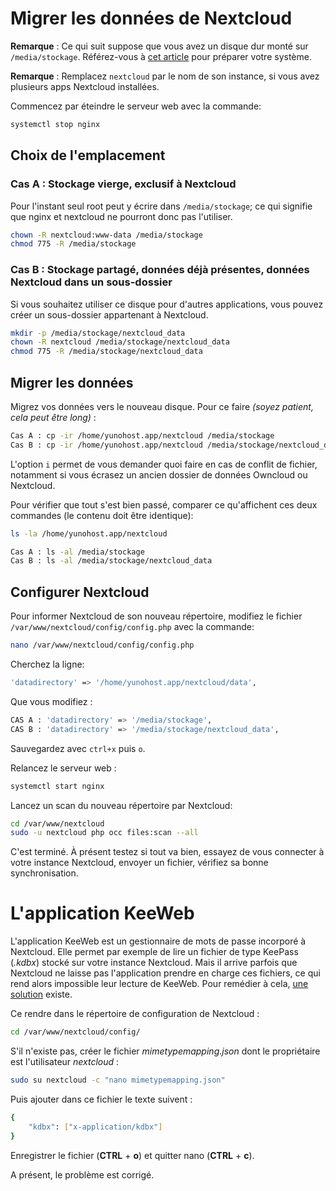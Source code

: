 # Migrer les données de Nextcloud

**Remarque** : Ce qui suit suppose que vous avez un disque dur monté sur `/media/stockage`. Référez-vous à [cet article](/external_storage_fr) pour préparer votre système.

**Remarque** : Remplacez `nextcloud` par le nom de son instance, si vous avez plusieurs apps Nextcloud installées.

Commencez par éteindre le serveur web avec la commande:
```bash
systemctl stop nginx  
```

## Choix de l'emplacement

### Cas A : Stockage vierge, exclusif à Nextcloud

Pour l'instant seul root peut y écrire dans `/media/stockage`; ce qui signifie que nginx et nextcloud ne pourront donc pas l'utiliser.

```bash
chown -R nextcloud:www-data /media/stockage
chmod 775 -R /media/stockage
```

### Cas B : Stockage partagé, données déjà présentes, données Nextcloud dans un sous-dossier

Si vous souhaitez utiliser ce disque pour d'autres applications, vous pouvez créer un sous-dossier appartenant à Nextcloud.

```bash
mkdir -p /media/stockage/nextcloud_data
chown -R nextcloud /media/stockage/nextcloud_data
chmod 775 -R /media/stockage/nextcloud_data
```

## Migrer les données

Migrez vos données vers le nouveau disque. Pour ce faire *(soyez patient, cela peut être long)* :

```bash
Cas A : cp -ir /home/yunohost.app/nextcloud /media/stockage
Cas B : cp -ir /home/yunohost.app/nextcloud /media/stockage/nextcloud_data
```

L'option `i` permet de vous demander quoi faire en cas de conflit de fichier, notamment si vous écrasez un ancien dossier de données Owncloud ou Nextcloud.

Pour vérifier que tout s'est bien passé, comparer ce qu'affichent ces deux commandes (le contenu doit être identique):

```bash
ls -la /home/yunohost.app/nextcloud

Cas A : ls -al /media/stockage
Cas B : ls -al /media/stockage/nextcloud_data
```

## Configurer Nextcloud

Pour informer Nextcloud de son nouveau répertoire, modifiez le fichier `/var/www/nextcloud/config/config.php` avec la commande:

```bash
nano /var/www/nextcloud/config/config.php
```

Cherchez la ligne:

```bash
'datadirectory' => '/home/yunohost.app/nextcloud/data',
```

Que vous modifiez :

```bash
CAS A : 'datadirectory' => '/media/stockage',
CAS B : 'datadirectory' => '/media/stockage/nextcloud_data',
```

Sauvegardez avec `ctrl+x` puis `o`.

Relancez le serveur web :

```bash
systemctl start nginx
```

Lancez un scan du nouveau répertoire par Nextcloud:

```bash
cd /var/www/nextcloud
sudo -u nextcloud php occ files:scan --all
```

C'est terminé. À présent testez si tout va bien, essayez de vous connecter à votre instance Nextcloud, envoyer un fichier, vérifiez sa bonne synchronisation.

# L'application KeeWeb

L'application KeeWeb est un gestionnaire de mots de passe incorporé à Nextcloud. Elle permet par exemple de lire un fichier de type KeePass (*.kdbx*) stocké sur votre instance Nextcloud. 
Mais il arrive parfois que Nextcloud ne laisse pas l'application prendre en charge ces fichiers, ce qui rend alors impossible leur lecture de KeeWeb. Pour remédier à cela, 
[une solution](https://github.com/jhass/nextcloud-keeweb/issues/34) existe.

Ce rendre dans le répertoire de configuration de Nextcloud :

```bash
cd /var/www/nextcloud/config/
```

S'il n'existe pas, créer le fichier *mimetypemapping.json* dont le propriétaire est l'utilisateur *nextcloud* :

```bash
sudo su nextcloud -c "nano mimetypemapping.json"
```

Puis ajouter dans ce fichier le texte suivent :

```bash
{
    "kdbx": ["x-application/kdbx"]
}
```

Enregistrer le fichier (**CTRL** + **o**) et quitter nano (**CTRL** + **c**).

A présent, le problème est corrigé.
